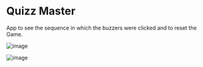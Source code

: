 # Quizz Master

App to see the sequence in which the buzzers were clicked and to reset the Game.

![image](https://user-images.githubusercontent.com/17800800/221398986-40a0c7f2-3aad-4cb5-9474-eef5eb7aabd6.png)

![image](https://user-images.githubusercontent.com/17800800/221399022-d3b38f96-a611-4661-a8e4-2f65bc366d65.png)

